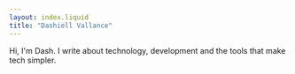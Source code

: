 ```yaml
---
layout: index.liquid
title: "Dashiell Vallance"
---
```


Hi, I'm Dash. I write about technology, development and the tools that make tech simpler.


